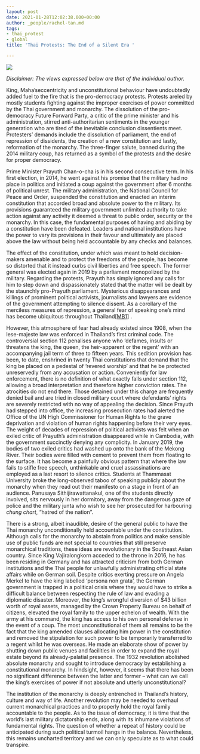 ```yaml
---
layout: post
date: 2021-01-28T12:02:38.000+00:00
author: _people/rachel-tan.md
tags:
- thai_protest
- global
title: 'Thai Protests: The End of a Silent Era '

---
```

![](/uploads/thai-pic-final.png)

_Disclaimer: The views expressed below are that of the individual author._

King, Maha’seccentricity and unconstitutional behaviour have undoubtedly added fuel to the fire that is the pro-democracy protests. Protests areled by mostly students fighting against the improper exercises of power committed by the Thai government and monarchy. The dissolution of the pro-democracy Future Forward Party, a critic of the prime minister and his administration, stirred anti-authoritarian sentiments in the younger generation who are tired of the inevitable conclusion dissentients meet. Protesters’ demands include the dissolution of parliament, the end of repression of dissidents, the creation of a new constitution and lastly, reformation of the monarchy. The three-finger salute, banned during the 2014 military coup, has returned as a symbol of the protests and the desire for proper democracy.

Prime Minister Prayuth Chan-o-cha is in his second consecutive term. In his first election, in 2014, he went against his promise that the military had no place in politics and initiated a coup against the government after 6 months of political unrest. The military administration, the National Council for Peace and Order, suspended the constitution and enacted an interim constitution that accorded broad and absolute power to the military. Its provisions guaranteed the military government unlimited authority to take action against any activity it deemed a threat to public order, security or the monarchy. In this case, the fundamental purposes of having and abiding by a constitution have been defeated. Leaders and national institutions have the power to vary its provisions in their favour and ultimately are placed above the law without being held accountable by any checks and balances.

The effect of the constitution, under which was meant to hold decision-makers amenable and to protect the freedoms of the people, has become so distorted that it instead curbs civil liberties and free speech. The former general was elected again in 2019 by a parliament monopolized by the military. Regarding the protests, Prayuth has simply ignored any calls for him to step down and dispassionately stated that the matter will be dealt by the staunchly pro-Prayuth parliament. Mysterious disappearances and killings of prominent political activists, journalists and lawyers are evidence of the government attempting to silence dissent. As a corollary of the merciless measures of repression, a general fear of speaking one’s mind has become ubiquitous throughout Thailand[\[MB1\]](applewebdata://CE01655B-2951-4816-A820-CC991A7C34E5#_msocom_1) .

However, this atmosphere of fear had already existed since 1908, when the lese-majeste law was enforced in Thailand’s first criminal code. The controversial section 112 penalises anyone who ‘defames, insults or threatens the king, the queen, the heir-apparent or the regent’ with an accompanying jail term of three to fifteen years. This sedition provision has been, to date, enshrined in twenty Thai constitutions that demand that the king be placed on a pedestal of ‘revered worship’ and that he be protected unreservedly from any accusation or action. Conveniently for law enforcement, there is no definition of what exactly falls under section 112, allowing a broad interpretation and therefore higher conviction rates. The atrocities do not end there. Those detained under this charge are frequently denied bail and are tried in closed military court where defendants’ rights are severely restricted with no way of appealing the decision. Since Prayuth had stepped into office, the increasing prosecution rates had alerted the Office of the UN High Commissioner for Human Rights to the grave deprivation and violation of human rights happening before their very eyes. The weight of decades of repression of political activists was felt when an exiled critic of Prayuth’s administration disappeared while in Cambodia, with the government succinctly denying any complicity. In January 2019, the bodies of two exiled critics had washed up onto the bank of the Mekong River. Their bodies were filled with cement to prevent them from floating to the surface. It has become a painfully obvious pattern that where the law fails to stifle free speech, unthinkable and cruel assassinations are employed as a last resort to silence critics. Students at Thammasat University broke the long-observed taboo of speaking publicly about the monarchy when they read out their manifesto on a stage in front of an audience. Panusaya Sithijirawattanakul, one of the students directly involved, sits nervously in her dormitory, away from the dangerous gaze of police and the military junta who wish to see her prosecuted for harbouring _chung chart_, “hatred of the nation”.

There is a strong, albeit inaudible, desire of the general public to have the Thai monarchy unconditionally held accountable under the constitution. Although calls for the monarchy to abstain from politics and make sensible use of public funds are not special to countries that still preserve monarchical traditions, these ideas are revolutionary in the Southeast Asian country. Since King Vajiralongkorn acceded to the throne in 2016, he has been residing in Germany and has attracted criticism from both German institutions and the Thai people for unlawfully administrating official state affairs while on German soil. Despite critics exerting pressure on Angela Merkel to have the king labelled ‘persona non grata’, the German government is trapped in a political crisis where they would have to strike a difficult balance between respecting the rule of law and evading a diplomatic disaster. Moreover, the king’s wrongful diversion of $43 billion worth of royal assets, managed by the Crown Property Bureau on behalf of citizens, elevated the royal family to the upper echelon of wealth. With the army at his command, the king has access to his own personal defense in the event of a coup. The most unconstitutional of them all remains to be the fact that the king amended clauses allocating him power in the constitution and removed the stipulation for such power to be temporarily transferred to a regent whilst he was overseas. He made an elaborate show of power by shutting down public venues and facilities in order to expand the royal estate beyond its already-palatial presence. The 1932 revolution abolished absolute monarchy and sought to introduce democracy by establishing a constitutional monarchy. In hindsight, however, it seems that there has been no significant difference between the latter and former – what can we call the king’s exercises of power if not absolute and utterly unconstitutional?

The institution of the monarchy is deeply entrenched in Thailand’s history, culture and way of life. Another revolution may be needed to overhaul current monarchical practices and to properly hold the royal family accountable to the people. As to the issue of democracy, it is time that the world’s last military dictatorship ends, along with its inhumane violations of fundamental rights. The question of whether a repeat of history could be anticipated during such political turmoil hangs in the balance. Nevertheless, this remains uncharted territory and we can only speculate as to what could transpire.